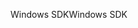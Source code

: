 <span data-ttu-id="3ca35-101">Windows SDK</span><span class="sxs-lookup"><span data-stu-id="3ca35-101">Windows SDK</span></span>